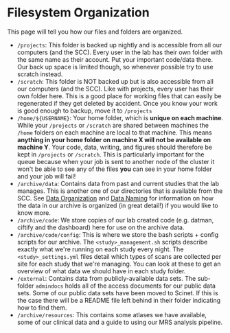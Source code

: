 # Filesystem Organization

This page will tell you how our files and folders are organized.

- `/projects`: This folder is backed up nightly and is accessible from all our computers (and the SCC). Every user in the lab has their own folder with the same name as their account. Put your important code/data there. Our back up space is limited though, so whenever possible try to use scratch instead.
- `/scratch`: This folder is NOT backed up but is also accessible from all our computers (and the SCC). Like with projects, every user has their own folder here. This is a good place for working files that can easily be regenerated if they get deleted by accident. Once you know your work is good enough to backup, move it to `/projects`
- `/home/${USERNAME}`: Your home folder, which is **unique on each machine**. While your `/projects` or `/scratch` are shared between machines the `/home` folders on each machine are local to that machine. This means **anything in your home folder on machine X will not be available on machine Y**. Your code, data, writing, and figures should therefore be kept in `/projects` or `/scratch`. This is particularly important for the queue because when your job is sent to another node of the cluster it won't be able to see any of the files **you** can see in your home folder and your job will fail!
- `/archive/data`: Contains data from past and current studies that the lab manages. This is another one of our directories that is available from the SCC. See [Data Organization](/data/advanced/Data-Organization) and [Data Naming](/data/introduction/Data-Naming) for information on how the data in our archive is organized (in great detail!) if you would like to know more.
- `/archive/code`: We store copies of our lab created code (e.g. datman, ciftify and the dashboard) here for use on the archive data.
- `/archive/code/config`: This is where we store the bash scripts + config scripts for our archive. The `<study>_management.sh` scripts describe exactly what we're running on each study every night. The `<study>_settings.yml` files detail which types of scans are collected per site for each study that we're managing. You can look at these to get an overview of what data we should have in each study folder.
- `/external`: Contains data from publicly-available data sets. The sub-folder `admindocs` holds all of the access documents for our public data sets. Some of our public data sets have been moved to Scinet. If this is the case there will be a README file left behind in their folder indicating how to find them.
- `/archive/resources`: This contains some atlases we have available, some of our clinical data and a guide to using our MRS analysis pipeline.
